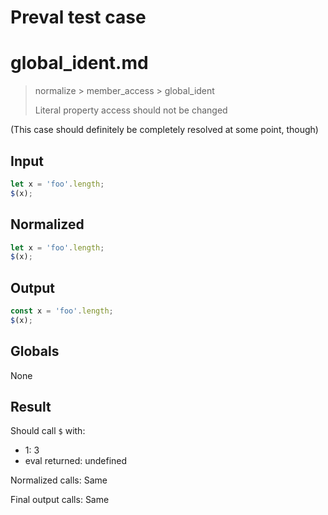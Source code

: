 # Preval test case

# global_ident.md

> normalize > member_access > global_ident
>
> Literal property access should not be changed

(This case should definitely be completely resolved at some point, though)

## Input

`````js filename=intro
let x = 'foo'.length;
$(x);
`````

## Normalized

`````js filename=intro
let x = 'foo'.length;
$(x);
`````

## Output

`````js filename=intro
const x = 'foo'.length;
$(x);
`````

## Globals

None

## Result

Should call `$` with:
 - 1: 3
 - eval returned: undefined

Normalized calls: Same

Final output calls: Same
